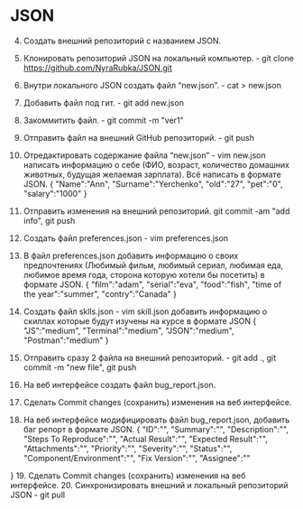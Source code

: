 # JSON

 4. Создать внешний репозиторий c названием JSON.
 5. Клонировать репозиторий JSON на локальный компьютер. - git clone https://github.com/NyraRubka/JSON.git
 6. Внутри локального JSON создать файл “new.json”. -  cat > new.json
 7. Добавить файл под гит. - git add new.json
 8. Закоммитить файл. - git commit -m "ver1"
 9. Отправить файл на внешний GitHub репозиторий. - git push
 10. Отредактировать содержание файла “new.json” - vim new.json
написать информацию о себе (ФИО, возраст, количество домашних животных, будущая желаемая зарплата). Всё написать в формате JSON.
{
 "Name":"Ann",
 "Surname":"Yerchenko",
 "old":"27",
 "pet":"0",
 "salary":"1000"
 }
 11. Отправить изменения на внешний репозиторий. git commit -am "add info", git push
 12. Создать файл preferences.json - vim preferences.json
 13. В файл preferences.json добавить информацию о своих предпочтениях 
(Любимый фильм, любимый сериал, любимая еда, любимое время года, сторона которую хотели бы посетить) в формате JSON.
{
        "film":"adam",
        "serial":"eva",
        "food":"fish",
        "time of the year":"summer",
        "contry":"Canada"
}

 14. Создать файл sklls.json - vim skill.json
добавить информацию о скиллах которые будут изучены на курсе в формате JSON
{
        "JS":"medium",
        "Terminal":"medium",
        "JSON":"medium",
        "Postman":"medium"
}

 15. Отправить сразу 2 файла на внешний репозиторий. - git add ., git commit -m "new file", git push
 16. На веб интерфейсе создать файл bug_report.json.
 17. Сделать Commit changes (сохранить) изменения на веб интерфейсе.
 18. На веб интерфейсе модифицировать файл bug_report.json, добавить баг репорт в формате JSON.
{
"ID":"",
"Summary":"",
"Description":"",
"Steps To Reproduce":"",
"Actual Result":"",
"Expected Result":"",
"Attachments":"",
"Priority":"",
"Severity":"",
"Status":"",
"Component/Environment":"",
"Fix Version":"",
"Assignee":""

}
 19. Сделать Commit changes (сохранить) изменения на веб интерфейсе.
 20. Синхронизировать внешний и локальный репозиторий JSON - git pull

